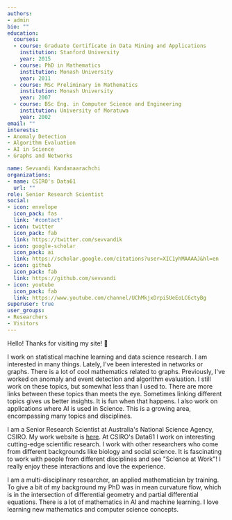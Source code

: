 ```yaml
---
authors:
- admin
bio: ""
education:
  courses:
  - course: Graduate Certificate in Data Mining and Applications
    institution: Stanford University
    year: 2015
  - course: PhD in Mathematics
    institution: Monash University
    year: 2011
  - course: MSc Preliminary in Mathematics
    institution: Monash University
    year: 2007
  - course: BSc Eng. in Computer Science and Engineering
    institution: University of Moratuwa
    year: 2002
email: ""
interests:
- Anomaly Detection
- Algorithm Evaluation 
- AI in Science
- Graphs and Networks

name: Sevvandi Kandanaarachchi
organizations:
- name: CSIRO's Data61
  url: ""
role: Senior Research Scientist
social:
- icon: envelope
  icon_pack: fas
  link: '#contact'
- icon: twitter
  icon_pack: fab
  link: https://twitter.com/sevvandik
- icon: google-scholar
  icon_pack: ai
  link: https://scholar.google.com/citations?user=XIC1yhMAAAAJ&hl=en
- icon: github
  icon_pack: fab
  link: https://github.com/sevvandi
- icon: youtube  
  icon_pack: fab
  link: https://www.youtube.com/channel/UChMkjxDrpi5UeEoLC6ctyBg
superuser: true
user_groups:
- Researchers
- Visitors
---
```


Hello! Thanks for visiting my site! :wave:  

I work on statistical machine learning and data science research. I am interested in many things. Lately, I've been interested in networks or graphs. There is a lot of cool mathematics related to graphs. Previously, I've worked on anomaly and event detection and algorithm evaluation. I still work on these topics, but somewhat less than I used to.  There are more links between these topics than meets the eye. Sometimes linking different topics gives us better insights.  It is fun when that happens. I also work on applications where AI is used in Science. This is a growing area, encompassing many topics and disciplines. 

I am a Senior Research Scientist at Australia's National Science Agency, CSIRO. My work website is [here](https://people.csiro.au/K/S/sevvandi-kandanaarachchi). At CSIRO's Data61 I work on interesting cutting-edge scientific research. I work with other researchers who come from different backgrounds like biology and social science. It is fascinating to work with people from different disciplines and see "Science at Work"! I really enjoy these interactions and love the experience. 

I am a multi-disciplinary researcher, an applied mathematician by training. To give a bit of my background my PhD was in mean curvature flow, which is in the intersection of differential geometry and partial differential equations. There is a lot of mathematics in AI and  machine learning. I love learning new mathematics and computer science concepts. 

